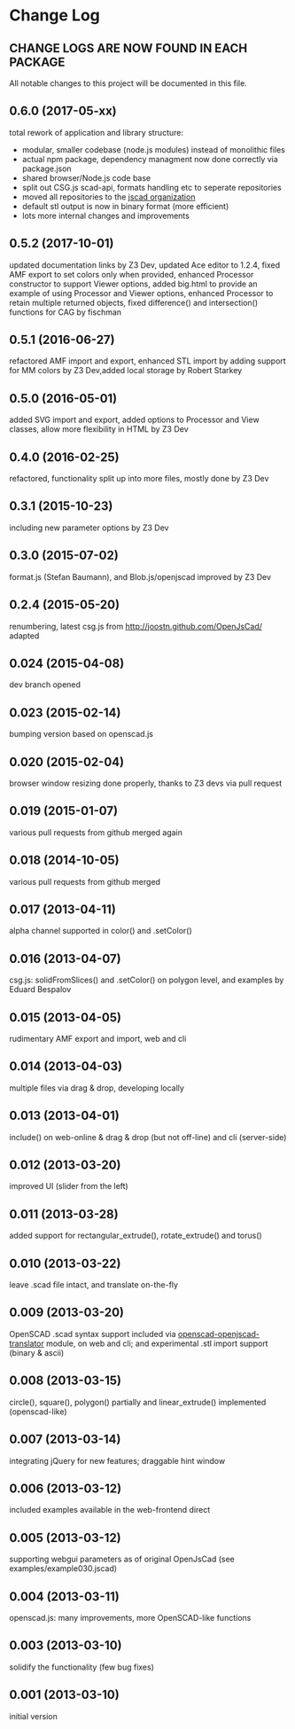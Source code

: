 # Change Log

## CHANGE LOGS ARE NOW FOUND IN EACH PACKAGE

All notable changes to this project will be documented in this file.

## 0.6.0 (2017-05-xx)
total rework of application and library structure:
- modular, smaller codebase (node.js modules) instead of monolithic files
- actual npm package, dependency managment now done correctly via package.json
- shared browser/Node.js code base
- split out CSG.js scad-api, formats handling etc to seperate repositories
- moved all repositories to the [jscad organization](https://github.com/jscad)
- default stl output is now in binary format (more efficient)
- lots more internal changes and improvements

## 0.5.2 (2017-10-01)
updated documentation links by Z3 Dev, updated Ace editor to 1.2.4, fixed AMF export to set colors only when provided, enhanced Processor constructor to support Viewer options, added big.html to provide an example of using Processor and Viewer options, enhanced Processor to retain multiple returned objects, fixed difference() and intersection() functions for CAG by fischman

## 0.5.1 (2016-06-27)
refactored AMF import and export, enhanced STL import by adding support for MM colors by Z3 Dev,added local storage by Robert Starkey

## 0.5.0 (2016-05-01)
 added SVG import and export, added options to Processor and View classes, allow more flexibility in HTML by Z3 Dev

## 0.4.0 (2016-02-25)
refactored, functionality split up into more files, mostly done by Z3 Dev

## 0.3.1 (2015-10-23)
including new parameter options by Z3 Dev

## 0.3.0 (2015-07-02)
  format.js (Stefan Baumann), and Blob.js/openjscad improved by Z3 Dev

## 0.2.4 (2015-05-20)
  renumbering, latest csg.js from http://joostn.github.com/OpenJsCad/ adapted

## 0.024 (2015-04-08)
  dev branch opened

## 0.023 (2015-02-14)
  bumping version based on openscad.js

## 0.020 (2015-02-04)
  browser window resizing done properly, thanks to Z3 devs via pull request

## 0.019 (2015-01-07)
  various pull requests from github merged again

## 0.018 (2014-10-05)
  various pull requests from github merged

## 0.017 (2013-04-11)
  alpha channel supported in color() and .setColor()

## 0.016 (2013-04-07)
  csg.js: solidFromSlices() and .setColor() on polygon level, and examples by Eduard Bespalov

## 0.015 (2013-04-05)
  rudimentary AMF export and import, web and cli

## 0.014 (2013-04-03)
  multiple files via drag & drop, developing locally

## 0.013 (2013-04-01)
  include() on web-online & drag & drop (but not off-line) and cli (server-side)

## 0.012 (2013-03-20)
  improved UI (slider from the left)

## 0.011 (2013-03-28)
  added support for rectangular_extrude(), rotate_extrude() and torus()

## 0.010 (2013-03-22)
  leave .scad file intact, and translate on-the-fly

## 0.009 (2013-03-20)
  OpenSCAD .scad syntax support included via [openscad-openjscad-translator](https://github.com/garyhodgson/openscad-openjscad-translator) module, on web and cli; and experimental .stl import support (binary & ascii)

## 0.008 (2013-03-15)
  circle(), square(), polygon() partially and linear_extrude() implemented (openscad-like)

## 0.007 (2013-03-14)
  integrating jQuery for new features; draggable hint window

## 0.006 (2013-03-12)
  included examples available in the web-frontend direct

## 0.005 (2013-03-12)
  supporting webgui parameters as of original OpenJsCad (see examples/example030.jscad)

## 0.004 (2013-03-11)
  openscad.js: many improvements, more OpenSCAD-like functions

## 0.003 (2013-03-10)
  solidify the functionality (few bug fixes)

## 0.001 (2013-03-10)
  initial version
